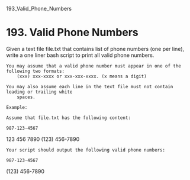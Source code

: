 193_Valid_Phone_Numbers
# 193. Valid Phone Numbers

Given a text file file.txt that contains list of phone numbers (one per line),
        write a one liner bash script to print all valid phone numbers.

    You may assume that a valid phone number must appear in one of the following two formats:
        (xxx) xxx-xxxx or xxx-xxx-xxxx. (x means a digit)

    You may also assume each line in the text file must not contain leading or trailing white
        spaces.

    Example:

    Assume that file.txt has the following content:

    987-123-4567
123 456 7890
(123) 456-7890

    Your script should output the following valid phone numbers:

    987-123-4567
(123) 456-7890